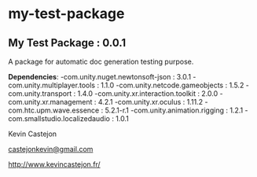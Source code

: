 # my-test-package

## My Test Package : 0.0.1

A package for automatic doc generation testing purpose.

**Dependencies**:
-com.unity.nuget.newtonsoft-json : 3.0.1
-com.unity.multiplayer.tools : 1.1.0
-com.unity.netcode.gameobjects : 1.5.2
-com.unity.transport : 1.4.0
-com.unity.xr.interaction.toolkit : 2.0.0
-com.unity.xr.management : 4.2.1
-com.unity.xr.oculus : 1.11.2
-com.htc.upm.wave.essence : 5.2.1-r.1
-com.unity.animation.rigging : 1.2.1
-com.smallstudio.localizedaudio : 1.0.1

Kevin Castejon

castejonkevin@gmail.com

http://www.kevincastejon.fr/
